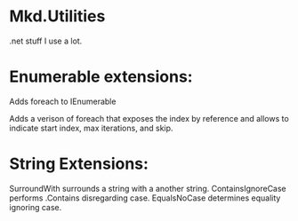 Mkd.Utilities
=============

.net stuff I use a lot.

Enumerable extensions:
======================
Adds foreach to IEnumerable<T>

Adds a verison of foreach that exposes the index by reference and allows to indicate start index, max iterations, and skip.

String Extensions:
==================
SurroundWith surrounds a string with a another string.
ContainsIgnoreCase performs .Contains disregarding case.
EqualsNoCase determines equality ignoring case.
